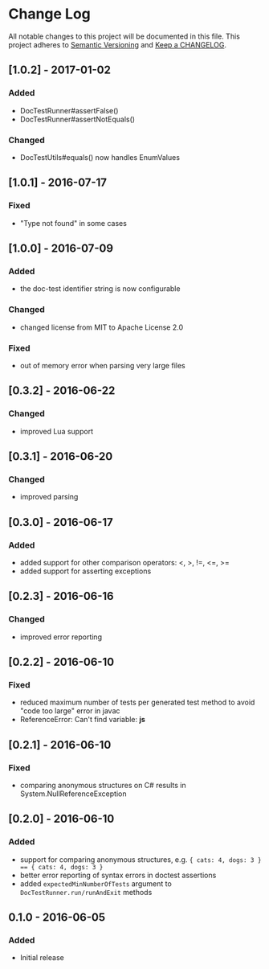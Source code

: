 # Change Log
All notable changes to this project will be documented in this file.
This project adheres to [Semantic Versioning](http://semver.org/) and
[Keep a CHANGELOG](http://keepachangelog.com/).

## [1.0.2] - 2017-01-02
  
### Added
- DocTestRunner#assertFalse()
- DocTestRunner#assertNotEquals()

### Changed
- DocTestUtils#equals() now handles EnumValues

## [1.0.1] - 2016-07-17

### Fixed
- "Type not found" in some cases

## [1.0.0] - 2016-07-09

### Added
- the doc-test identifier string is now configurable

### Changed
- changed license from MIT to Apache License 2.0

### Fixed
- out of memory error when parsing very large files

## [0.3.2] - 2016-06-22

### Changed
- improved Lua support


## [0.3.1] - 2016-06-20

### Changed
- improved parsing

## [0.3.0] - 2016-06-17

### Added
- added support for other comparison operators: <, >, !=, <=, >=
- added support for asserting exceptions

## [0.2.3] - 2016-06-16

### Changed
- improved error reporting

## [0.2.2] - 2016-06-10

### Fixed
- reduced maximum number of tests per generated test method to avoid "code too large" error in javac
- ReferenceError: Can't find variable: __js__

## [0.2.1] - 2016-06-10

### Fixed
- comparing anonymous structures on C# results in System.NullReferenceException

## [0.2.0] - 2016-06-10

### Added
- support for comparing anonymous structures, e.g. `{ cats: 4, dogs: 3 } == { cats: 4, dogs: 3 }`
- better error reporting of syntax errors in doctest assertions
- added `expectedMinNumberOfTests` argument to `DocTestRunner.run/runAndExit` methods

## 0.1.0 - 2016-06-05

### Added
- Initial release
